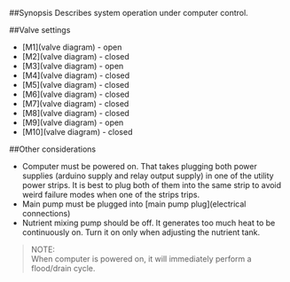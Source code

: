 ##Synopsis
Describes system operation under computer control.

##Valve settings
* [M1](valve diagram) - open
* [M2](valve diagram) - closed
* [M3](valve diagram) - open
* [M4](valve diagram) - closed
* [M5](valve diagram) - closed
* [M6](valve diagram) - closed
* [M7](valve diagram) - closed
* [M8](valve diagram) - closed
* [M9](valve diagram) - open
* [M10](valve diagram) - closed

##Other considerations
* Computer must be powered on. That takes plugging both power supplies (arduino supply and relay output supply) in one of the utility power strips. It is best to plug both of them into the same strip to avoid weird failure modes when one of the strips trips.
* Main pump must be plugged into [main pump plug](electrical connections)
* Nutrient mixing pump should be off. It generates too much heat to be continuously on. Turn it on only when adjusting the nutrient tank.  

>NOTE:  
When computer is powered on, it will immediately perform a flood/drain cycle. 